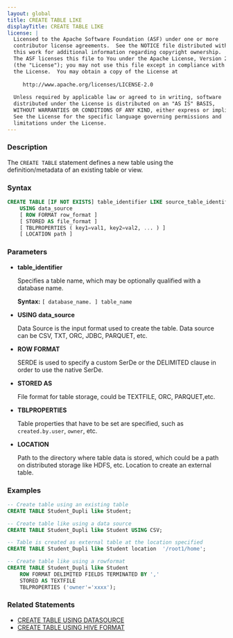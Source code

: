 ```yaml
---
layout: global
title: CREATE TABLE LIKE
displayTitle: CREATE TABLE LIKE
license: |
  Licensed to the Apache Software Foundation (ASF) under one or more
  contributor license agreements.  See the NOTICE file distributed with
  this work for additional information regarding copyright ownership.
  The ASF licenses this file to You under the Apache License, Version 2.0
  (the "License"); you may not use this file except in compliance with
  the License.  You may obtain a copy of the License at
 
     http://www.apache.org/licenses/LICENSE-2.0
 
  Unless required by applicable law or agreed to in writing, software
  distributed under the License is distributed on an "AS IS" BASIS,
  WITHOUT WARRANTIES OR CONDITIONS OF ANY KIND, either express or implied.
  See the License for the specific language governing permissions and
  limitations under the License.
---
```


### Description

The `CREATE TABLE` statement defines a new table using the definition/metadata of an existing table or view.

### Syntax

```sql
CREATE TABLE [IF NOT EXISTS] table_identifier LIKE source_table_identifier
    USING data_source
    [ ROW FORMAT row_format ]
    [ STORED AS file_format ]
    [ TBLPROPERTIES ( key1=val1, key2=val2, ... ) ]
    [ LOCATION path ]
```

### Parameters

* **table_identifier**

    Specifies a table name, which may be optionally qualified with a database name.

    **Syntax:** `[ database_name. ] table_name`

* **USING data_source**

    Data Source is the input format used to create the table. Data source can be CSV, TXT, ORC, JDBC, PARQUET, etc.

* **ROW FORMAT**

    SERDE is used to specify a custom SerDe or the DELIMITED clause in order to use the native SerDe.

* **STORED AS**

    File format for table storage, could be TEXTFILE, ORC, PARQUET,etc.

* **TBLPROPERTIES**

    Table properties that have to be set are specified, such as `created.by.user`, `owner`, etc.

* **LOCATION**

    Path to the directory where table data is stored, which could be a path on distributed storage like HDFS, etc. Location to create an external table.

### Examples

```sql
-- Create table using an existing table
CREATE TABLE Student_Dupli like Student;

-- Create table like using a data source
CREATE TABLE Student_Dupli like Student USING CSV;

-- Table is created as external table at the location specified
CREATE TABLE Student_Dupli like Student location  '/root1/home';

-- Create table like using a rowformat
CREATE TABLE Student_Dupli like Student
    ROW FORMAT DELIMITED FIELDS TERMINATED BY ','
    STORED AS TEXTFILE
    TBLPROPERTIES ('owner'='xxxx');
```

### Related Statements

* [CREATE TABLE USING DATASOURCE](sql-ref-syntax-ddl-create-table-datasource.html)
* [CREATE TABLE USING HIVE FORMAT](sql-ref-syntax-ddl-create-table-hiveformat.html)

